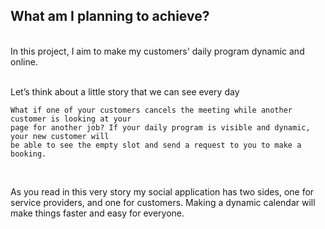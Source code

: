## What am I planning to achieve?
<br>
In this project, I aim to make my customers' daily program dynamic and online.
<br>
<br>

Let’s think about a little story that we can see every day
<br>

    What if one of your customers cancels the meeting while another customer is looking at your
    page for another job? If your daily program is visible and dynamic, your new customer will
    be able to see the empty slot and send a request to you to make a booking.

<br>

As you read in this very story my social application has two sides, one for service providers,
and one for customers. Making a dynamic calendar will make things faster and easy for
everyone.
